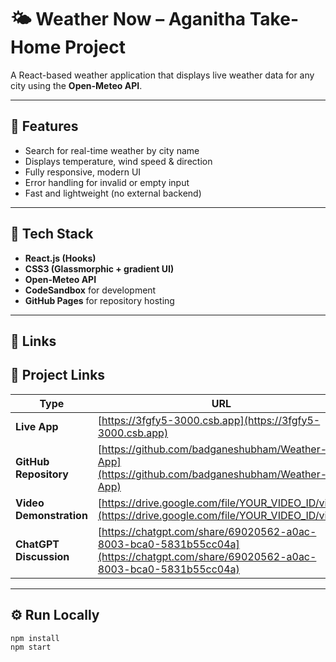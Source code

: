 # 🌤️ Weather Now – Aganitha Take-Home Project

A React-based weather application that displays live weather data for any city using the **Open-Meteo API**.

---

## 🚀 Features
- Search for real-time weather by city name  
- Displays temperature, wind speed & direction  
- Fully responsive, modern UI  
- Error handling for invalid or empty input  
- Fast and lightweight (no external backend)

---

## 🧠 Tech Stack
- **React.js (Hooks)**
- **CSS3 (Glassmorphic + gradient UI)**
- **Open-Meteo API**
- **CodeSandbox** for development
- **GitHub Pages** for repository hosting

---

## 🔗 Links
## 🔗 Project Links

| Type | URL |
|------|-----|
| **Live App** | [https://3fgfy5-3000.csb.app](https://3fgfy5-3000.csb.app) |
| **GitHub Repository** | [https://github.com/badganeshubham/Weather-App](https://github.com/badganeshubham/Weather-App) |
| **Video Demonstration** | [https://drive.google.com/file/YOUR_VIDEO_ID/view](https://drive.google.com/file/YOUR_VIDEO_ID/view) |
| **ChatGPT Discussion** | [https://chatgpt.com/share/69020562-a0ac-8003-bca0-5831b55cc04a](https://chatgpt.com/share/69020562-a0ac-8003-bca0-5831b55cc04a) |


---

## ⚙️ Run Locally
```bash
npm install
npm start

